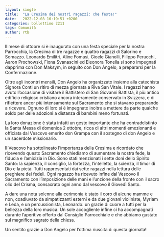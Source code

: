 ```yaml
---
layout: single
title:  "La Cresima dei nostri ragazzi: che festa!"
date:   2022-12-08 16:19:51 +0200
categories: bollettino 2211
tags: Comunità
author: rtb
---
```


Il mese di ottobre si è inaugurato con una festa speciale per la nostra Parrocchia, la Cresima di tre ragazze e quattro ragazzi di Salorino e Somazzo. Leonardo Emilitri, Aline Fomasi, Gioele Gianolli, Filippo Perucchi, Aaron Prochowski, Fiona Svanascini ed Eleonora Tonella si sono impegnati dapprima con Don Maksym, in seguito con Don Angelo, a prepararsi per la Confermazione. 

Oltre agli incontri mensili, Don Angelo ha organizzato insieme alla catechista Signora Conti un ritiro di mezza giornata a Riva San Vitale. I ragazzi hanno avuto l’occasione di visitare il Battistero di San Giovanni Battista, il più antico edificio religioso cristiano ancora interamente conservato in Svizzera, e di riflettere ancor più intensamente sul Sacramento che si stavano preparando a ricevere. Ognuno di loro si è impegnato inoltre a mettere da parte qualche soldo per delle adozioni a distanza di bambini meno fortunati.

La loro donazione è stata infatti un gesto importante che ha contraddistinto la Santa Messa di domenica 2 ottobre, ricca di altri momenti emozionanti e officiata dal Vescovo emerito don Grampa con il sostegno di don Angelo e un sacerdote missionario.

Il Vescovo ha sottolineato l’importanza della Cresima e ricordato che ricevendo questo Sacramento chiediamo di aumentare la nostra fede, la fiducia e l’amicizia in Dio. Sono stati menzionati i sette doni dello Spirito Santo: la sapienza, il consiglio, la fortezza, l’intelletto, la scienza, il timor di Dio e la pietà. Tutti rappresentati dai sette ragazzi nella lettura delle preghiere dei fedeli. Ogni ragazzo ha ricevuto infine dal Vescovo il Sacramento con l’imposizione delle mani e l’unzione della fronte con il sacro olio del Crisma, consacrato ogni anno dal vescovo il Giovedì Santo. 

A dare una nota solenne alla cerimonia è stato il coro di alcune mamme e non, coadiuvato da simpatizzanti esterni e da due giovani violiniste, Myriam e Leda, e un percussionista, Leonardo: un grazie di cuore a tutti per la bellezza della loro musica. Un sole accogliente infine ci ha accompagnati durante l’aperitivo offerto dal Consiglio Parrocchiale e che abbiamo gustato sul magnifico sagrato della chiesa.

Un sentito grazie a Don Angelo per l’ottima riuscita di questa giornata!



